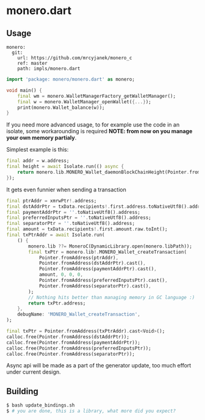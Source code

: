 # monero.dart

## Usage

```
monero:
  git:
    url: https://github.com/mrcyjanek/monero_c
    ref: master
    path: impls/monero.dart
```

```dart
import 'package: monero/monero.dart' as monero;

void main() {
    final wm = monero.WalletManagerFactory_getWalletManager();
    final w = monero.WalletManager_openWallet({...});
    print(monero.Wallet_balance(w));
}
```

If you need more advanced usage, to for example use the code in an isolate, some workarounding is required **NOTE: from now on you manage your own memory partialy**.

Simplest example is this:

```dart
final addr = w.address; 
final height = await Isolate.run(() async {
    return monero.lib.MONERO_Wallet_daemonBlockChainHeight(Pointer.fromAddress(addr));
});
```

It gets even funnier when sending a transaction

```dart
final ptrAddr = xmrwPtr!.address;
final dstAddrPtr = txData.recipients!.first.address.toNativeUtf8().address;
final paymentAddrPtr = ''.toNativeUtf8().address;
final preferredInputsPtr = ''.toNativeUtf8().address;
final separatorPtr = ''.toNativeUtf8().address;
final amount = txData.recipients!.first.amount.raw.toInt();
final txPtrAddr = await Isolate.run(
    () {
        monero.lib ??= MoneroC(DynamicLibrary.open(monero.libPath));
        final txPtr = monero.lib!.MONERO_Wallet_createTransaction(
            Pointer.fromAddress(ptrAddr), 
            Pointer.fromAddress(dstAddrPtr).cast(), 
            Pointer.fromAddress(paymentAddrPtr).cast(), 
            amount, 0, 0, 0, 
            Pointer.fromAddress(preferredInputsPtr).cast(), 
            Pointer.fromAddress(separatorPtr).cast(),
        );
        // Nothing hits better than managing memory in GC language :)
        return txPtr.address;
    },
    debugName: 'MONERO_Wallet_createTransaction',
);

final txPtr = Pointer.fromAddress(txPtrAddr).cast<Void>();
calloc.free(Pointer.fromAddress(dstAddrPtr));
calloc.free(Pointer.fromAddress(paymentAddrPtr));
calloc.free(Pointer.fromAddress(preferredInputsPtr));
calloc.free(Pointer.fromAddress(separatorPtr));
```

Async api will be made as a part of the generator update, too much effort under current design.

## Building

```bash
$ bash update_bindings.sh
$ # you are done, this is a library, what more did you expect?
```